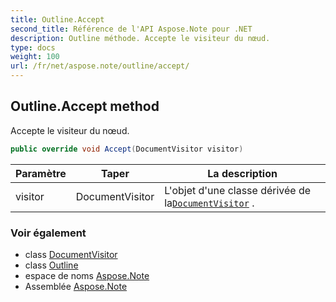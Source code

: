 ```yaml
---
title: Outline.Accept
second_title: Référence de l'API Aspose.Note pour .NET
description: Outline méthode. Accepte le visiteur du nœud.
type: docs
weight: 100
url: /fr/net/aspose.note/outline/accept/
---
```

## Outline.Accept method

Accepte le visiteur du nœud.

```csharp
public override void Accept(DocumentVisitor visitor)
```

| Paramètre | Taper | La description |
| --- | --- | --- |
| visitor | DocumentVisitor | L'objet d'une classe dérivée de la[`DocumentVisitor`](../../documentvisitor/) . |

### Voir également

* class [DocumentVisitor](../../documentvisitor/)
* class [Outline](../)
* espace de noms [Aspose.Note](../../outline/)
* Assemblée [Aspose.Note](../../../)


